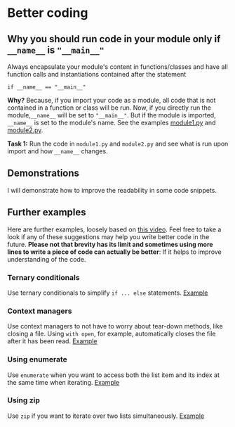# Better coding

## Why you should run code in your module only if `__name__` is `"__main__"`

Always encapsulate your module's content in functions/classes and have all function calls and instantiations contained after the statement
```
if __name__ == "__main__"
```
**Why?** Because, if you import your code as a module, all code that is not contained in a function or class will be run. Now, if you directly run the module,`__name__` will be set to `"__main__"`. But if the module is imported, `__name__` is set to the module's name. See the examples [module1.py](module1.py) and [module2.py](module2.py).

**Task 1:** Run the code in `module1.py` and `module2.py` and see what is run upon import and how `__name__` changes.





## Demonstrations

I will demonstrate how to improve the readability in some code snippets.

## Further examples 
Here are further examples, loosely based on [this video](https://youtu.be/C-gEQdGVXbk). Feel free to take a look if any of these suggestions may help you write better code in the future. **Please not that brevity has its limit and sometimes using more lines to write a piece of code can actually be better**: If it helps to improve understanding of the code.

### Ternary conditionals

Use ternary conditionals to simplify `if ... else` statements. [Example](https://github.com/ssciwr/Python-best-practices-course/blob/main/Material_Part5_BetterCoding/examples/ternary.py)

### Context managers
 
Use context managers to not have to worry about tear-down methods, like closing a file. Using `with open`, for example, automatically closes the file after it has been read. [Example](https://github.com/ssciwr/Python-best-practices-course/blob/main/Material_Part5_BetterCoding/examples/context_managers.py)

### Using enumerate

Use `enumerate` when you want to access both the list item and its index at the same time when iterating. [Example](https://github.com/ssciwr/Python-best-practices-course/blob/main/Material_Part5_BetterCoding/examples/enumerate.py)

### Using zip

Use `zip` if you want to iterate over two lists simultaneously. [Example](https://github.com/ssciwr/Python-best-practices-course/blob/main/Material_Part5_BetterCoding/examples/use_zip.py)
